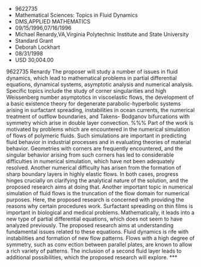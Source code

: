 
* 9622735
* Mathematical Sciences: Topics in Fluid Dynamics
* DMS,APPLIED MATHEMATICS
* 09/15/1996,07/16/1996
* Michael Renardy,VA,Virginia Polytechnic Institute and State University
* Standard Grant
* Deborah Lockhart
* 08/31/1998
* USD 30,004.00

9622735 Renardy The proposer will study a number of issues in fluid dynamics,
which lead to mathematical problems in partial differential equations, dynamical
systems, asymptotic analysis and numerical analysis. Specific topics include the
study of corner singularities and high Weissenberg number asymptotics in
viscoelastic flows, the development of a basic existence theory for degenerate
parabolic-hyperbolic systems arising in surfactant spreading, instabilities in
ocean currents, the numerical treatment of outflow boundaries, and Takens-
Bodganov bifurcations with symmetry which arise in double layer convection. %%%
Part of the work is motivated by problems which are encountered in the numerical
simulation of flows of polymeric fluids. Such simulations are important in
predicting fluid behavior in industrial processes and in evaluating theories of
material behavior. Geometries with corners are frequently encountered, and the
singular behavior arising from such corners has led to considerable difficulties
in numerical simulation, which have not been adequately resolved. Another
numerical difficulty has arisen from the formation of sharp boundary layers in
highly elastic flows. In both cases, progress hinges crucially on clarifying the
analytical nature of the solution, and the proposed research aims at doing that.
Another important topic in numerical simulation of fluid flows is the truncation
of the flow domain for numerical purposes. Here, the proposed research is
concerned with providing the reasons why certain procedures work. Surfactant
spreading on thin films is important in biological and medical problems.
Mathematically, it leads into a new type of partial differential equations,
which does not seem to have analyzed previously. The proposed research aims at
understanding fundamental issues related to these equations. Fluid dynamics is
rife with instabilities and formation of new flow patterns. Flows with a high
degree of symmetry, such as conv ection between parallel plates, are known to
allow a rich variety of patterns. The inclusion of a second fluid layer leads to
additional possibilities, which the proposed research will explore. ***
